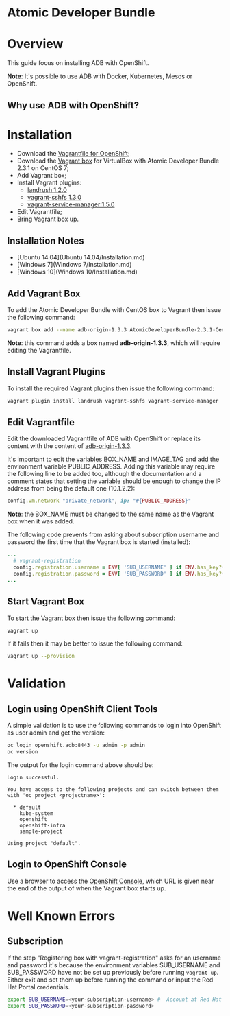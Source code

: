 ﻿Atomic Developer Bundle
=======================

# Overview

This guide focus on installing ADB with OpenShift.

**Note**: It's possible to use ADB with Docker, Kubernetes, Mesos or OpenShift.

## Why use ADB with OpenShift?

# Installation

- Download the [Vagrantfile for OpenShift](https://raw.githubusercontent.com/projectatomic/adb-atomic-developer-bundle/master/components/centos/centos-openshift-setup/Vagrantfile);
- Download the [Vagrant box](http://cloud.centos.org/centos/7/atomic/images/AtomicDeveloperBundle-2.3.1-CentOS7-VirtualBox.box) for VirtualBox with Atomic Developer Bundle 2.3.1 on CentOS 7;
- Add Vagrant box;
- Install Vagrant plugins:
    - [landrush 1.2.0](https://github.com/vagrant-landrush/landrush)
    - [vagrant-sshfs 1.3.0](https://github.com/dustymabe/vagrant-sshfs)
    - [vagrant-service-manager 1.5.0](https://github.com/projectatomic/vagrant-service-manager)
- Edit Vagrantfile;
- Bring Vagrant box up.

## Installation Notes

- [Ubuntu 14.04](Ubuntu 14.04/Installation.md)
- [Windows 7](Windows 7/Installation.md)
- [Windows 10](Windows 10/Installation.md)

## Add Vagrant Box

To add the Atomic Developer Bundle with CentOS box to Vagrant then issue the following command:

```bash
vagrant box add --name adb-origin-1.3.3 AtomicDeveloperBundle-2.3.1-CentOS7-VirtualBox.box
```

**Note**: this command adds a box named **adb-origin-1.3.3**, which will require editing the Vagrantfile.

## Install Vagrant Plugins

To install the required Vagrant plugins then issue the following command:

```bash
vagrant plugin install landrush vagrant-sshfs vagrant-service-manager
```

## Edit Vagrantfile

Edit the downloaded Vagrantfile of ADB with OpenShift or replace its content with the content of [adb-origin-1.3.3](../Vagrantfile-adb-origin-1.3.3.rb).

It's important to edit the variables BOX_NAME and IMAGE_TAG and add the environment variable PUBLIC_ADDRESS. Adding this variable may require the following line to be added too, although the documentation and a comment states that setting the variable should be enough to change the IP address from being the default one (10.1.2.2):

```ruby
config.vm.network "private_network", ip: "#{PUBLIC_ADDRESS}"
```

**Note**: the BOX_NAME must be changed to the same name as the Vagrant box when it was added.

The following code prevents from asking about subscription username and password the first time that the Vagrant box is started (installed):

```ruby
...
  # vagrant-registration
  config.registration.username = ENV[ 'SUB_USERNAME' ] if ENV.has_key?( 'SUB_USERNAME' )
  config.registration.password = ENV[ 'SUB_PASSWORD' ] if ENV.has_key?( 'SUB_PASSWORD' )
...  
```

## Start Vagrant Box

To start the Vagrant box then issue the following command:

```bash
vagrant up
```

If it fails then it may be better to issue the following command:

```bash
vagrant up --provision
```

# Validation

## Login using OpenShift Client Tools

A simple validation is to use the following commands to login into OpenShift as user admin and get the version:

```bash
oc login openshift.adb:8443 -u admin -p admin
oc version
```

The output for the login command above should be:

```
Login successful.

You have access to the following projects and can switch between them with 'oc project <projectname>':

  * default
    kube-system
    openshift
    openshift-infra
    sample-project

Using project "default".
```

## Login to OpenShift Console

Use a browser to access the [OpenShift Console](https://openshift.adb:8443/console), which URL is given near the end of the output of when the Vagrant box starts up.

# Well Known Errors

## Subscription

If the step "Registering box with vagrant-registration" asks for an username and password it's because the environment variables SUB_USERNAME and SUB_PASSWORD have not be set up previously before running ```vagrant up```. Either exit and set them up before running the command or input the Red Hat Portal credentials.

```bash
export SUB_USERNAME=<your-subscription-username> #  Account at Red Hat Customer Portal - developers.redhat.com
export SUB_PASSWORD=<your-subscription-password>
```

